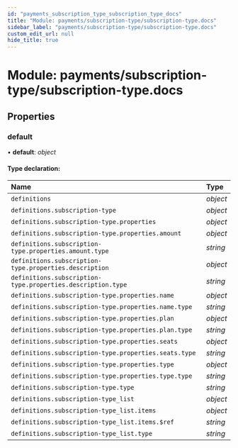 ```yaml
---
id: "payments_subscription_type_subscription_type_docs"
title: "Module: payments/subscription-type/subscription-type.docs"
sidebar_label: "payments/subscription-type/subscription-type.docs"
custom_edit_url: null
hide_title: true
---
```


# Module: payments/subscription-type/subscription-type.docs

## Properties

### default

• **default**: *object*

#### Type declaration:

Name | Type |
:------ | :------ |
`definitions` | *object* |
`definitions.subscription-type` | *object* |
`definitions.subscription-type.properties` | *object* |
`definitions.subscription-type.properties.amount` | *object* |
`definitions.subscription-type.properties.amount.type` | *string* |
`definitions.subscription-type.properties.description` | *object* |
`definitions.subscription-type.properties.description.type` | *string* |
`definitions.subscription-type.properties.name` | *object* |
`definitions.subscription-type.properties.name.type` | *string* |
`definitions.subscription-type.properties.plan` | *object* |
`definitions.subscription-type.properties.plan.type` | *string* |
`definitions.subscription-type.properties.seats` | *object* |
`definitions.subscription-type.properties.seats.type` | *string* |
`definitions.subscription-type.properties.type` | *object* |
`definitions.subscription-type.properties.type.type` | *string* |
`definitions.subscription-type.type` | *string* |
`definitions.subscription-type_list` | *object* |
`definitions.subscription-type_list.items` | *object* |
`definitions.subscription-type_list.items.$ref` | *string* |
`definitions.subscription-type_list.type` | *string* |
